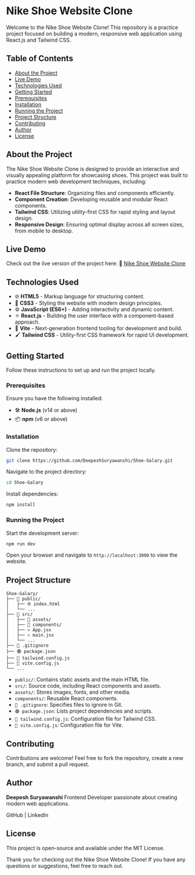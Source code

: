 # Nike Shoe Website Clone

Welcome to the Nike Shoe Website Clone! This repository is a practice project focused on building a modern, responsive web application using React.js and Tailwind CSS.

## Table of Contents
- [About the Project](#about-the-project)
- [Live Demo](#live-demo)
- [Technologies Used](#technologies-used)
- [Getting Started](#getting-started)
- [Prerequisites](#prerequisites)
- [Installation](#installation)
- [Running the Project](#running-the-project)
- [Project Structure](#project-structure)
- [Contributing](#contributing)
- [Author](#author)
- [License](#license)

## About the Project
The Nike Shoe Website Clone is designed to provide an interactive and visually appealing platform for showcasing shoes. This project was built to practice modern web development techniques, including:

- **React File Structure**: Organizing files and components efficiently.
- **Component Creation**: Developing reusable and modular React components.
- **Tailwind CSS**: Utilizing utility-first CSS for rapid styling and layout design.
- **Responsive Design**: Ensuring optimal display across all screen sizes, from mobile to desktop.

## Live Demo
Check out the live version of the project here:
🔗 [Nike Shoe Website Clone](https://shoe-galary.vercel.app/)

## Technologies Used
- 🌐 **HTML5** - Markup language for structuring content.
- 🎨 **CSS3** - Styling the website with modern design principles.
- ⚙️ **JavaScript (ES6+)** - Adding interactivity and dynamic content.
- ⚛️ **React.js** - Building the user interface with a component-based approach.
- 🚀 **Vite** - Next-generation frontend tooling for development and build.
- 🖌️ **Tailwind CSS** - Utility-first CSS framework for rapid UI development.

## Getting Started
Follow these instructions to set up and run the project locally.

### Prerequisites
Ensure you have the following installed:
- 🛠️ **Node.js** (v14 or above)
- 📦 **npm** (v6 or above)

### Installation
Clone the repository:
```sh
git clone https://github.com/DeepeshSuryawanshi/Shoe-Galary.git
```
Navigate to the project directory:
```sh
cd Shoe-Galary
```
Install dependencies:
```sh
npm install
```

### Running the Project
Start the development server:
```sh
npm run dev
```
Open your browser and navigate to `http://localhost:3000` to view the website.

## Project Structure
```
Shoe-Galary/
├── 📂 public/
│   ├── 🌐 index.html
│   └── ...
├── 📂 src/
│   ├── 📂 assets/
│   ├── 📂 components/
│   ├── ⚛️ App.jsx
│   ├── ⚛️ main.jsx
│   └── ...
├── 🐙 .gitignore
├── 🟢 package.json
├── 🎨 tailwind.config.js
├── 🚀 vite.config.js
└── ...
```
- `public/`: Contains static assets and the main HTML file.
- `src/`: Source code, including React components and assets.
- `assets/`: Stores images, fonts, and other media.
- `components/`: Reusable React components.
- `🐙 .gitignore`: Specifies files to ignore in Git.
- `🟢 package.json`: Lists project dependencies and scripts.
- `🎨 tailwind.config.js`: Configuration file for Tailwind CSS.
- `🚀 vite.config.js`: Configuration file for Vite.

## Contributing
Contributions are welcome! Feel free to fork the repository, create a new branch, and submit a pull request.

## Author
**Deepesh Suryawanshi**
Frontend Developer passionate about creating modern web applications.

GitHub | LinkedIn

## License
This project is open-source and available under the MIT License.

Thank you for checking out the Nike Shoe Website Clone! If you have any questions or suggestions, feel free to reach out.

